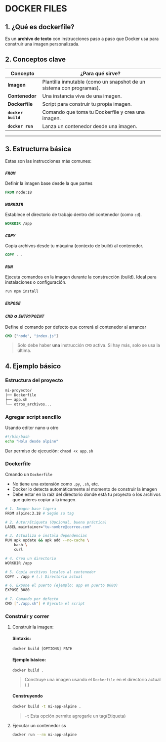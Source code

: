 # DOCKER FILES 

## 1. ¿Qué es dockerfile?
Es un **archivo de texto** con instrucciones paso a paso que Docker usa para construir una imagen personalizada.

## 2. Conceptos clave
| Concepto           | ¿Para qué sirve?                                                    |
| ------------------ | ------------------------------------------------------------------- |
| **Imagen**         | Plantilla inmutable (como un snapshot de un sistema con programas). |
| **Contenedor**     | Una instancia viva de una imagen.                                   |
| **Dockerfile**     | Script para construir tu propia imagen.                             |
| **`docker build`** | Comando que toma tu Dockerfile y crea una imagen.                   |
| **`docker run`**   | Lanza un contenedor desde una imagen.                               |

---


## 3. Estructurra básica
Estas son las instrucciones más comunes:

### ***`FROM`***
Definir la imagen base desde la que partes
```dockerfile
FROM node:18
```

### ***`WORKDIR`***
Establece el directorio de trabajo dentro del contenedor (como `cd`).
```dockerfile
WORKDIR /app
```

### ***`COPY`***
Copia archivos desde tu máquina (contexto de build) al contenedor.
```dockerfile
COPY . .
```

### ***`RUN`***
Ejecuta comandos en la imagen durante la construcción (build). Ideal para instalaciones o configuración.
```dockerfile
run npm install
```

### ***`EXPOSE`***


### ***`CMD` o `ENTRYPOINT`***
Define el comando por defecto que correrá el contenedor al arrancar
```dockerfile
CMD ["node", "index.js"]
```
> Solo debe haber **una** instrucción `CMD` activa. Si hay más, solo se usa la última.

## 4. Ejemplo básico

### Estructura del proyecto
```bash
mi-proyecto/
├── Dockerfile
├── app.sh
└── otros_archivos...
```

### Agregar script sencillo
Usando editor nano u otro
```bash
#!/bin/bash
echo "Hola desde alpine"
```
Dar permiso de ejecución:
`chmod +x app.sh`


### Dockerfile
Creando un `Dockerfile`
* No tiene una extensión como `.py`, `.sh`, etc.
* Docker lo detecta automáticamente al momento de construir la imagen
* Debe estar en la raíz del directorio donde está tu proyecto o los archivos que quieres copiar a la imagen.

```bash
# 1. Imagen base ligera
FROM alpine:3.18 # Según su tag

# 2. Autor/Etiqueta (Opcional, buena práctica)
LABEL maintainer="tu-nombre@correo.com"

# 3. Actualiza e instala dependencias
RUN apk update && apk add --no-cache \
    bash \
    curl

# 4. Crea un directorio
WORKDIR /app

# 5. Copia archivos locales al contenedor
COPY . /app # (.) Directorio actual

# 6. Expone el puerto (ejemplo: app en puerto 8080)
EXPOSE 8080

# 7. Comando por defecto
CMD ["./app.sh"] # Ejecuta el script

```

### Construir  y correr
1. Construir la imagen:

    #### **Sintaxis:**
    `docker build [OPTIONS] PATH`

    #### **Ejemplo básico:** 
    `docker build .`
    > Construye una imagen usando el `Dockerfile` en el directorio actual (.)

    #### **Construyendo**

    ```bash
    docker build -t mi-app-alpine .
    ```

    > `-t` Esta opción permite agregarle un tag(Etiqueta)

2. Ejecutar un contenedor
    ss
    ```bash
    docker run --rm mi-app-alpine
    ```





